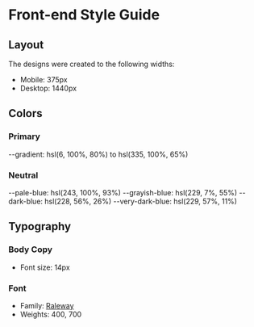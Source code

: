 # Front-end Style Guide

## Layout

The designs were created to the following widths:

- Mobile: 375px
- Desktop: 1440px

## Colors

### Primary

--gradient: hsl(6, 100%, 80%) to hsl(335, 100%, 65%)

### Neutral

--pale-blue: hsl(243, 100%, 93%)
--grayish-blue: hsl(229, 7%, 55%)
--dark-blue: hsl(228, 56%, 26%)
--very-dark-blue: hsl(229, 57%, 11%)

## Typography

### Body Copy

- Font size: 14px

### Font

- Family: [Raleway](https://fonts.google.com/specimen/Raleway)
- Weights: 400, 700
